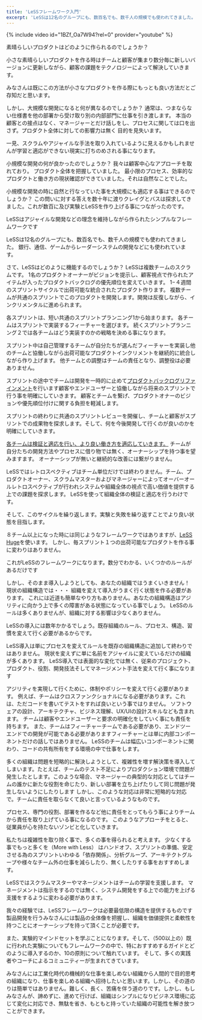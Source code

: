 ```yaml
---
title: 'LeSSフレームワーク入門'
excerpt: 'LeSSは12名のグループにも、数百名でも、数千人の規模でも使われてきました。 銀行、通信、ゲームからレーダーシステムの開発などにも使われています。'
---
```


{% include video id="1BZf_Oa7W94?rel=0" provider="youtube" %}

素晴らしいプロダクトはどのように作られるのでしょうか？

小さな素晴らしいプロダクトを作る時はチームと顧客が集まり数分毎に新しいバージョンに更新しながら、顧客の課題をテクノロジーによって解決していきます。

みなさんは既にこの方法が小さなプロダクトを作る際にもっとも良い方法だとご存知だと思います。

しかし、大規模な開発になると何が異なるのでしょうか？ 通常は、つまならない仕様書を他の部署から受け取り別の内部部門に仕事を引き渡します。 本当の顧客との接点はなく、マネージャーとだけ話しをし、プロセスに関しては口を出さず。プロダクト全体に対しての影響力は無く 目的を見失います。

一見、スクラムやアジャイルな手法を取り入れているように見えるかもしれませんが学習と適応ができない現実に打ちのめされる事になります。

小規模な開発の何が良かったのでしょうか？ 我々は顧客中心なアプローチを取れており。 プロダクト全体を把握していました。 最小限のプロセス、効率的なプロダクトと働き方の現状確認ができていました。それは自然なことでした。

小規模な開発の時に自然と行なっていた事を大規模にも適応する事はできるのでしょうか？ この問いに対する答えを数十年に渡りクレイグとバスは探求してきました。これが数百に及び実験とLeSSを作り上げる事につながったのです。

LeSSはアジャイルな開発などの理念を維持しながら作られたシンプルなフレームワークです

LeSSは12名のグループにも、数百名でも、数千人の規模でも使われてきました。 銀行、通信、ゲームからレーダーシステムの開発などにも使われています。

さて、LeSSはどのように機能するのでしょうか？ LeSSは複数チームのスクラムです。 1名のプロダクトオーナーがビジョンを提示し、顧客視点で作られたアイテムが入ったプロダクトバックログの優先順位を変えていきます。 1−４週間のスプリントサイクルで出荷可能な統合されたプロダクト作ります。 複数チームが共通のスプリントでこのプロダクトを開発します。開発は反復しながら、インクリメンタルに進められます。

各スプリントは、短い共通のスプリントプランニング1から始まります。 各チームはスプリントで実装するフィーチャーを選びます。 続くスプリントプランニング２では各チームはどう実装すのかの戦略を決める事になります。

スプリント中は自己管理するチームが自分たちが選んだフィーチャーを実装し他のチームと協働しながら出荷可能なプロダクトインクリメントを継続的に統合しながら作り上げます。 他チームとの調整はチームの責任となり、調整役は必要ありません。

スプリントの途中でチームは開発を一時的に止めて[プロダクトバックログリファインメント](/backlog-refinement-training)を行います顧客やエンドユーザーと協働しながら将来のスプリントで行う事を明確にしていきます。 顧客とチームを繋げ、プロダクトオナーのビジョンや優先順位付けに関する負担を軽減します。

スプリントの終わりに共通のスプリントレビューを開催し、チームと顧客がスプリントでの成果物を探求します。そして、何を今後開発して行くのが良いのかを明確にしていきます。

[各チームは検証と適応を行い、より良い働き方を適応していきます。](/sprint-retrospective-training) チームが自分たちの開発方法やプロセスに借り物では無く、オーナーシップを持つ事を望みますます。 オーナーシップが無いと継続的な改善には繋がりません。

LeSSではレトロスペクティブはチーム単位だけでは終わりません。チーム、プロダクトオーナー、スクラムマスターおよびマネージャーによってオーバーオールレトロスペクティブが行われシステムや組織全体の視点で高い価値を提供する上での課題を探求します。 LeSSを使って組織全体の検証と適応を行うわけです。

そして、このサイクルを繰り返します。実験と失敗を繰り返すことでより良い状態を目指します。

８チーム以上になった時には同じようなフレームワークではありますが、[LeSS Huge](https://less.works/jp/less/less-huge?setlang=true)を使います。 しかし、毎スプリント１つの出荷可能なプロダクトを作る事に変わりはありません。

これがLeSSのフレームワークになります。数分でわかる、いくつかのルールがあるだけです

しかし、そのまま導入しようとしても、あなたの組織ではうまくいきません！ 現状の組織構造では・・・ 組織を変えて導入がうまく行く状態を作る必要があります。 これには近道も簡単なやり方もありません。あなたの組織構造はアジリティに向かう上で多くの障害がある状態になっている事でしょう。 LeSSのルールは多くありませんが、組織に対する影響は少なくありません。

LeSSの導入には数年かかるでしょう。既存組織のルール、プロセス、構造、習慣を変えて行く必要があるからです。

LeSS導入は単にプロセスを変えてルールを既存の組織構造に追加して終わりではありません。 現状を変えずに単に名前をアジャイルに変えているだけの組織が多くあります。 LeSS導入では表面的な変化では無く、従来のプロジェクト、プロダクト、役割、開発技法そしてマネージメント手法を変えて行く事になります

アジリティを実現して行くために、体制やポリシーを変えて行く必要があります。 例えば、チームはクロスファンクショナルになる必要があります。これは、ただコードを書いてテストをすれば良いという事ではりません。 ソフトウェアの設計、アーキテクチャ、ビジネス理解、UX/UIの設計スキルなども含まれます。 チームは顧客やエンドユーザーと要求の明確化をしていく事にも責任を持ちます。 
また、チームはフィーチャーチームである必要があり、エンドツーエンドでの開発が可能である必要がありますフィーチャーとは単に内部コンポーネントだけの話しではありません。 LeSSのチームは幅広いコンポーネントに関わり、コードの共有所有をする環境の中で仕事をします。

多くの組織は問題を短略的に解決しようとして、複雑性を増す解決策を導入してしまいます。たとえば、チームのテスト不足によりプロダクション環境で問題が発生したとします。このような場合、マネージャーの典型的な対応としてはチームの誰かに新たな役割を命じたり、新しい部署を立ち上げたりして同じ問題が発生しないようにしたりします 
しかし、このような対応は非常に短略的な対応で。チームに責任を取らなくて良いと言っているようなものです。

プロセス、専門の役割、部署を作るなど他に責任をとってもらう事によりチームから責任を取り上げている事になるのです。 このようなアプローチをとると、従業員が心を持たないゾンビと化していきます。

私たちは複雑性を取り除く事で、多くの事を得られると考えます。 少なくする事でもっと多くを（More with Less） はハンドオフ、スプリントの準備、安定させる為のスプリントいわゆる「依存関係」、分析グループ、アーキテクトグループや様々なチーム外の仕事を減らしたり、無くしたりする事をおすすめします。

LeSSではスクラムマスターやマネージメントはチームの学習を支援します。 マネージメントは指示をするのでは無く、システム開発をする上での能力を上げる支援をするように変わる必要があります。

我々の経験では、LeSSフレームワークは必要最低限の構造を提供するものです製品開発を行うみなさんには製品の全体像を把握し、組織を価値提供と柔軟性を持つことにオーナーシップを持って頂くことが必要です。

また、実験的マインドセットを学ぶことになります。そして、（500以上の）既に行われた実験についてもフレームワークの中で、特におすすめするガイドとどのように導入するのか、10の原則について触れています。 そして、多くの実践者やコーチによるコミュニティーが生まれてきています。

みなさんには工業化時代の機械的な仕事を楽しめない組織から人間的で目的思考の組織になり、仕事を楽しめる組織へ招待したいと思います。しかし、その道のりは簡単ではありません。難しく、長く、苦痛を伴う道のりです。しかし、もしみなさんが、諦めずに、進めて行けば、組織はシンプルになりビジネス環境に応じて変化に対応でき、無駄を省き、もともと持っていた組織の可能性を解き放つことができます。
 


